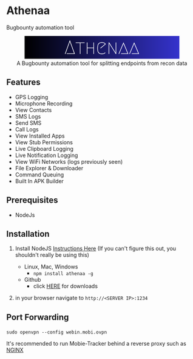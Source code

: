 # Athenaa
Bugbounty automation tool


<p align="center">
<img src="https://github.com/karthi-the-hacker/athenaa/raw/main/images/Athenaa.png" height="60"><br>
A Bugbounty automation tool for splitting endpoints from recon data
</p>



## Features
- GPS Logging
- Microphone Recording
- View Contacts
- SMS Logs
- Send SMS
- Call Logs
- View Installed Apps
- View Stub Permissions
- Live Clipboard Logging
- Live Notification Logging
- View WiFi Networks (logs previously seen)
- File Explorer & Downloader
- Command Queuing
- Built In APK Builder

## Prerequisites 
 
 - NodeJs 


## Installation 
1. Install NodeJS [Instructions Here](https://nodejs.org/en/download/package-manager/) (If you can't figure this out, you shouldn't really be using this)
    - Linux, Mac, Windows
        - `npm install athenaa -g`
    - Github
        - click [HERE](https://www.oracle.com/technetwork/java/javase/downloads/jre8-downloads-2133155.html) for downloads




7. in your browser navigate to `http://<SERVER IP>:1234`

## Port Forwarding

 `sudo openvpn --config webin.mobi.ovpn`
    
It's recommended to run Mobie-Tracker behind a reverse proxy such as [NGINX](https://www.nginx.com/resources/wiki/start/topics/tutorials/install/)





